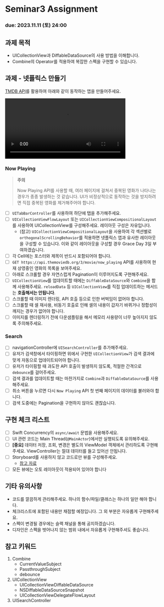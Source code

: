 Seminar3 Assignment
================================

### **due: 2023.11.11 (토) 24:00**

## 과제 목적
- UICollectionView과 DiffableDataSource의 사용 방법을 이해합니다.
- Combine의 Operator를 적용하여 복잡한 스펙을 구현할 수 있습니다.

## 과제 - 넷플릭스 만들기

[TMDB API](https://developer.themoviedb.org/reference/intro/getting-started)를 활용하여 아래와 같이 동작하는 앱을 만들어주세요.

<video width="393" alt="Netflix" src="https://github.com/wafflestudio/seminar-2023/assets/33917774/fdb708ab-1b96-46b8-9c31-20822070aeec"></video>

### Now Playing

> **주의**
>
> Now Playing API를 사용할 때, 여러 페이지에 걸쳐서 중복된 영화가 나타나는 경우가 종종 발생하는 것 같습니다. UI가 비정상적으로 동작하는 것을 방지하려면 직접 중복된 영화를 제거해주어야 합니다.

- [ ] `UITabBarController`를 사용하여 하단에 탭을 추가해주세요.
- [ ] `UICollectionViewFlowLayout` 또는 `UICollectionViewCompositionalLayout`를 사용하여 UICollectionView를 구성해주세요. 레이아웃 구성은 자유입니다.
  - (참고) `UICollectionViewCompositionalLayout`을 사용하여 각 섹션별로 `orthogonalScrollingBehavior`를 적용하면 넷플릭스 앱과 유사한 레이아웃을 구성할 수 있습니다. 이와 같이 레이아웃을 구성할 경우 Grace Day 3일 부여하겠습니다.
- [ ] 각 Cell에는 포스터와 제목이 반드시 포함되어야 합니다.
- [ ] `GET https://api.themoviedb.org/3/movie/now_playing` API를 사용하여 현재 상영중인 영화의 목록을 보여주세요.
- [ ] 아래로 스크롤할 경우 자연스럽게 Pagination이 이루어지도록 구현해주세요.
- [ ] `UICollectionView`를 업데이트할 때에는 `DiffableDataSource`와 `Combine`을 함께 사용해주세요. `reloadData` 등 `UICollectionView`를 직접 업데이트하는 메서드는 **호출해서는 안됩니다**.
- [ ] 스크롤할 때 이미지 렌더링, API 호출 등으로 인한 버벅임이 없어야 합니다.
- [ ] 스크롤할 때 셀 재사용, 비동기 호출로 인해 셀의 내용이 갑자기 바뀌거나 정합성이 깨지는 경우가 없어야 합니다.
- [ ] 이미지를 렌더링하기 전에 다운샘플링을 해서 메모리 사용량이 너무 높아지지 않도록 주의해주세요.

### Search
- [ ] navigationController에 `UISearchController`를 추가해주세요.
- [ ] 유저가 검색창에서 타이핑하면 위에서 구현한 `UICollectionView`가 검색 결과에 맞게 자동으로 업데이트되어야 합니다.
- [ ] 유저가 타이핑할 때 과도한 API 호출이 발생하지 않도록, 적절한 간격으로 `debounce`를 걸어주세요.
- [ ] 검색 결과를 업데이트할 때는 마찬가지로 `Combine`과 `DiffableDataSource`를 사용해주세요.
- [ ] 취소 버튼을 누르면 다시 `Now Playing` API 첫 번째 페이지의 데이터를 불러와야 합니다.
- [ ] 검색 도중에는 Pagination을 구현하지 않아도 괜찮습니다.
 
## 구현 체크 리스트
- [ ] Swift Concurrency의 `async/await` 문법을 사용해주세요.
- [ ] UI 관련 코드는 Main Thread(`@MainActor`)에서만 실행되도록 유의해주세요.
- [ ] **[중요]** 데이터 저장, 조회, 변경은 별도의 ViewModel 객체에서 관리하도록 구현해주세요. ViewController는 절대 데이터를 들고 있어선 안됩니다.
- [ ] Storyboard를 사용하지 않고 코드로만 뷰를 구성해주세요.
  - [참고 자료](https://medium.com/@yatimistark/removing-storyboard-from-app-xcode-14-swift-5-2c707deb858)
- [ ] 모든 뷰에는 오토 레이아웃이 적용되어 있어야 합니다

## 기타 유의사항
- 코드를 깔끔하게 관리해주세요. 하나의 함수/파일/클래스는 하나의 일만 해야 합니다.
- 체크리스트에 포함된 내용만 채점할 예정입니다. 그 외 부분은 자유롭게 구현해주세요.
- 스펙이 변경될 경우에는 슬랙 채널을 통해 공지하겠습니다.
- 디자인은 스펙을 벗어나지 않는 범위 내에서 자유롭게 구현해주셔도 좋습니다.

## 참고 키워드
1. Combine
   - CurrentValueSubject
   - PassthroughSubject
   - debounce
2. UICollectionView
   - UICollectionViewDiffableDataSource
   - NSDiffableDataSourceSnapshot
   - UICollectionViewDelegateFlowLayout
3. UISearchController
